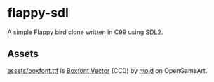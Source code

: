# flappy-sdl

A simple Flappy bird clone written in C99 using SDL2.

## Assets

[assets/boxfont.ttf](assets/boxfont.ttf) is [Boxfont Vector](https://opengameart.org/content/boxfont-vector) (CC0) by [mold](https://opengameart.org/users/mold) on OpenGameArt.
